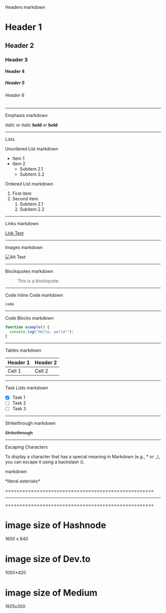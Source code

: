 Headers markdown

# Header 1
## Header 2
### Header 3
#### Header 4
##### Header 5
###### Header 6

----------


Emphasis markdown

*italic* or _italic_
**bold** or __bold__

-----------


Lists

Unordered List markdown

- Item 1
- Item 2
  - Subitem 2.1
  - Subitem 2.2


Ordered List markdown

1. First item
2. Second item
   1. Subitem 2.1
   2. Subitem 2.2

-------------------


Links markdown

[Link Text](https://www.example.com)

-------------------

Images markdown

![Alt Text](image.jpg)

----------------


Blockquotes markdown

> This is a blockquote.

---------


Code Inline Code markdown

`code`

-----------


Code Blocks markdown

```javascript
function example() {
  console.log("Hello, world!");
}
```
--------------


Tables markdown

| Header 1 | Header 2 |
| ---------|----------|
| Cell 1   | Cell 2   |

------------


Task Lists markdown

- [x] Task 1
- [ ] Task 2
- [ ] Task 3

---------------

Strikethrough markdown

~~Strikethrough~~

----------


Escaping Characters

To display a character that has a special meaning in Markdown (e.g., * or _), you can escape it using a backslash (\).

markdown

\*literal asterisks\*



====================================================
****************************************************
====================================================

# image size of Hashnode
1600 x 840

# image size of Dev.to
1000*420

# image size of Medium
1925x300